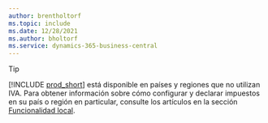 ```yaml
---
author: brentholtorf
ms.topic: include
ms.date: 12/28/2021
ms.author: bholtorf
ms.service: dynamics-365-business-central
---
```

> [!TIP]
> [!INCLUDE [prod_short](prod_short.md)] está disponible en países y regiones que no utilizan IVA. Para obtener información sobre cómo configurar y declarar impuestos en su país o región en particular, consulte los artículos en la sección [Funcionalidad local](../about-localization.md).  
